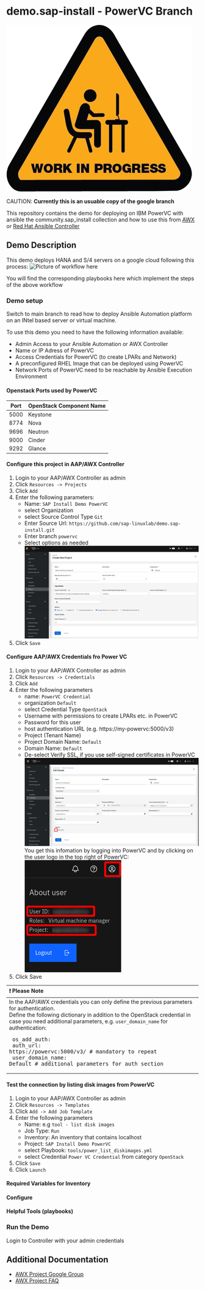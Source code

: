 # demo.sap-install - PowerVC Branch

![WORK IN PROGRESS](assets/img/wip.png)

CAUTION: **Currently this is an usuable copy of the google branch**

This repository contains the demo for deploying on IBM PowerVC with ansible the community.sap_install collection
and how to use this from [AWX](https://github.com/ansible/awx) or [Red Hat Ansible Controller](https://www.ansible.com/products/controller?hsLang=en-us)

## Demo Description

This demo deploys HANA and S/4 servers on a google cloud following this process:
 ![Picture of workflow here](assets/img/workflow.png)

You will find the corresponding playbooks here which implement the steps of the above workflow

### Demo setup

Switch to main branch to read how to deploy Ansible Automation platform on an INtel based server or virtual machine.

To use this demo you need to have the following information available:

- Admin Access to your Ansible Automation or AWX Controller
- Name or IP Adress of PowerVC
- Access Credentials for PowerVC (to create LPARs and Network)
- A preconfigured RHEL Image that can be deployed using PowerVC
- Network Ports of PowerVC need to be reachable by Ansible Execution Environment

#### Openstack Ports used by PowerVC

| Port | OpenStack Component Name |
|------|--------------------------|
| 5000 | Keystone                 |
| 8774 | Nova                     |
| 9696 | Neutron                  |
| 9000 | Cinder                   |
| 9292 | Glance                   |


#### Configure this project in AAP/AWX Controller

1. Login to your AAP/AWX Controller as admin
2. Click `Resources -> Projects`
3. Click `Add`
4. Enter the following parameters:
   - Name: `SAP Install Demo PowerVC`
   - select Organization
   - select Source Control Type `Git`
   - Enter Source Url: `https://github.com/sap-linuxlab/demo.sap-install.git`
   - Enter branch `powervc`
   - Select options as needed
   ![aap-project-screenshot](assets/img/aap-create-project.png)
5. Click `Save`

#### Configure AAP/AWX Credentials fro Power VC

1. Login to your AAP/AWX Controller as admin
2. Click `Resources -> Credentials`
3. Click `Add`
4. Enter the following parameters
   - name: `PowerVC Credential`
   - organization `Default`
   - select Credential Type `OpenStack`
   - Username with permissions to create LPARs etc. in PowerVC
   - Password for this user
   - host authentication URL (e.g. https://my-powervc:5000/v3)
   - Project (Tenant Name)
   - Project Domain Name: `Default`
   - Domain Name: `Default`
   - De-select Verify SSL, if you use self-signed certificates in PowerVC
   ![aap-project-screenshot](assets/img/aap-create-OpenStack-Credential.png)
   You get this infomation by logging into PowerVC and by clicking on the user logo in the top right of PowerVC:<BR>
   ![screenshot PowerVC](assets/img/powervc-info.png)
5. Click Save

| :exclamation:  Please Note              |
|:----------------------------------------|
| In the AAP/AWX credentials you can only define the previous parameters for authentication. <BR>  Define the following dictionary in addition to  the OpenStack credential in case you need additional parameters, e.g. `user_domain_name` for authentication: <BR><pre>     os_add_auth:<br>      auth_url: https://powervc:5000/v3/ # mandatory to repeat<br>      user_domain_name: Default          # additional parameters for auth section </pre> |


#### Test the connection by listing disk images from PowerVC

1. Login to your AAP/AWX Controller as admin
2. Click `Resources -> Templates`
3. Click `Add -> Add Job Template`
4. Enter the following parameters
   - Name: e.g `tool - list disk images`
   - Job Type: `Run`
   - Inventory: An inventory that contains localhost
   - Project: `SAP Install Demo PowerVC`
   - select Playbook: `tools/power_list_diskimages.yml`
   - select Credential `Power VC Credential` from category `OpenStack`
5. Click `Save`
6. Click `Launch`

#### Required Variables for Inventory

#### Configure
#### Helpful Tools (playbooks)

### Run the Demo

Login to Controller with your admin credentials


## Additional Documentation

- [AWX Project Google Group](https://groups.google.com/g/awx-project)
- [AWX Project FAQ](https://www.ansible.com/products/awx-project/faq)
